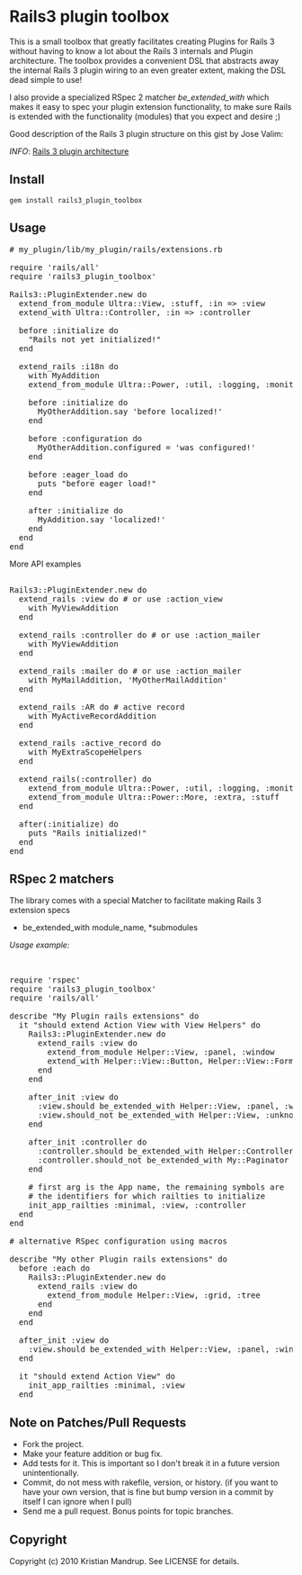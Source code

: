 # Rails3 plugin toolbox

This is a small toolbox that greatly facilitates creating Plugins for Rails 3 without having to know a lot about the Rails 3 internals and Plugin architecture.
The toolbox provides a convenient DSL that abstracts away the internal Rails 3 plugin wiring to an even greater extent, making the DSL dead simple to use!

I also provide a specialized RSpec 2 matcher *be_extended_with* which makes it easy to spec your plugin extension functionality, to make sure Rails is extended with
the functionality (modules) that you expect and desire ;) 

Good description of the Rails 3 plugin structure on this gist by Jose Valim:

_INFO_: [Rails 3 plugin architecture](https://gist.github.com/af7e572c2dc973add221)

## Install

<code>gem install rails3_plugin_toolbox</code>

## Usage

<pre>
# my_plugin/lib/my_plugin/rails/extensions.rb      

require 'rails/all'
require 'rails3_plugin_toolbox'

Rails3::PluginExtender.new do
  extend_from_module Ultra::View, :stuff, :in => :view 
  extend_with Ultra::Controller, :in => :controller

  before :initialize do
    "Rails not yet initialized!"
  end      

  extend_rails :i18n do
    with MyAddition
    extend_from_module Ultra::Power, :util, :logging, :monitor

    before :initialize do
      MyOtherAddition.say 'before localized!'
    end      

    before :configuration do
      MyOtherAddition.configured = 'was configured!'      
    end

    before :eager_load do
      puts "before eager load!"
    end

    after :initialize do
      MyAddition.say 'localized!'
    end      
  end
end
</pre>

More API examples

<pre>                        
Rails3::PluginExtender.new do  
  extend_rails :view do # or use :action_view
    with MyViewAddition
  end

  extend_rails :controller do # or use :action_mailer
    with MyViewAddition
  end

  extend_rails :mailer do # or use :action_mailer
    with MyMailAddition, 'MyOtherMailAddition'
  end

  extend_rails :AR do # active record
    with MyActiveRecordAddition
  end

  extend_rails :active_record do
    with MyExtraScopeHelpers
  end

  extend_rails(:controller) do
    extend_from_module Ultra::Power, :util, :logging, :monitor
    extend_from_module Ultra::Power::More, :extra, :stuff
  end  
  
  after(:initialize) do
    puts "Rails initialized!"
  end    
end
</pre>

## RSpec 2 matchers

The library comes with a special Matcher to facilitate making Rails 3 extension specs

* be_extended_with module_name, *submodules

_Usage example:_

<pre>   
                   
require 'rspec'
require 'rails3_plugin_toolbox'
require 'rails/all'  

describe "My Plugin rails extensions" do
  it "should extend Action View with View Helpers" do
    Rails3::PluginExtender.new do
      extend_rails :view do          
        extend_from_module Helper::View, :panel, :window
        extend_with Helper::View::Button, Helper::View::Form
      end
    end

    after_init :view do
      :view.should be_extended_with Helper::View, :panel, :window, :button, :form
      :view.should_not be_extended_with Helper::View, :unknown
    end

    after_init :controller do
      :controller.should be_extended_with Helper::Controller, :stuff
      :controller.should_not be_extended_with My::Paginator
    end

    # first arg is the App name, the remaining symbols are 
    # the identifiers for which railties to initialize
    init_app_railties :minimal, :view, :controller
  end  
end

# alternative RSpec configuration using macros

describe "My other Plugin rails extensions" do
  before :each do
    Rails3::PluginExtender.new do
      extend_rails :view do          
        extend_from_module Helper::View, :grid, :tree      
      end        
    end
  end

  after_init :view do
    :view.should be_extended_with Helper::View, :panel, :window, :button, :form
  end

  it "should extend Action View" do      
    init_app_railties :minimal, :view
  end
</pre>

## Note on Patches/Pull Requests
 
* Fork the project.
* Make your feature addition or bug fix.
* Add tests for it. This is important so I don't break it in a
  future version unintentionally.
* Commit, do not mess with rakefile, version, or history.
  (if you want to have your own version, that is fine but bump version in a commit by itself I can ignore when I pull)
* Send me a pull request. Bonus points for topic branches.

## Copyright

Copyright (c) 2010 Kristian Mandrup. See LICENSE for details.
